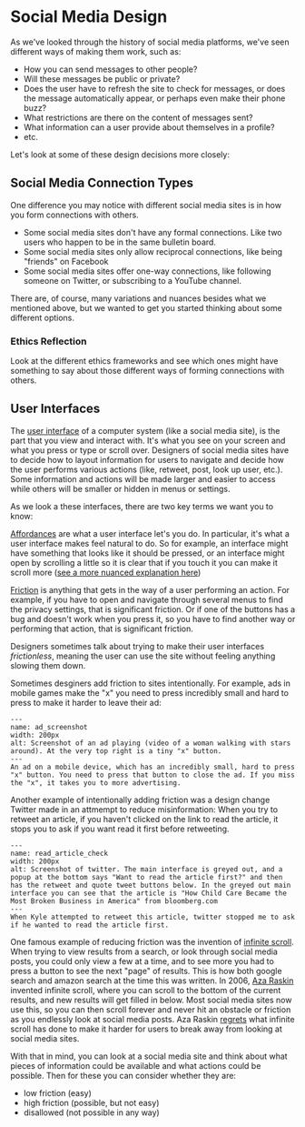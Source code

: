 # Social Media Design

As we've looked through the history of social media platforms, we've seen different ways of making them work, such as:
- How you can send messages to other people?
- Will these messages be public or private?
- Does the user have to refresh the site to check for messages, or does the message automatically appear, or perhaps even make their phone buzz?
- What restrictions are there on the content of messages sent?
- What information can a user provide about themselves in a profile?
- etc.

Let's look at some of these design decisions more closely:

## Social Media Connection Types

One difference you may notice with different social media sites is in how you form connections with others.
- Some social media sites don't have any formal connections. Like two users who happen to be in the same bulletin board.
- Some social media sites only allow reciprocal connections, like being "friends" on Facebook
- Some social media sites offer one-way connections, like following someone on Twitter, or subscribing to a YouTube channel.

There are, of course, many variations and nuances besides what we mentioned above, but we wanted to get you started thinking about some different options.

### Ethics Reflection
Look at the different ethics frameworks and see which ones might have something to say about those different ways of forming connections with others.


## User Interfaces

The [user interface](https://en.wikipedia.org/wiki/User_interface) of a computer system (like a social media site), is the part that you view and interact with. It's what you see on your screen and what you press or type or scroll over. Designers of social media sites have to decide how to layout information for users to navigate and decide how the user performs various actions (like, retweet, post, look up user, etc.). Some information and actions will be made larger and easier to access while others will be smaller or hidden in menus or settings.

As we look a these interfaces, there are two key terms we want you to know:

[Affordances](https://en.wikipedia.org/wiki/Affordance#As_perceived_action_possibilities) are what a user interface let's you do. In particular, it's what a user interface makes feel natural to do. So for example, an interface might have something that looks like it should be pressed, or an interface might open by scrolling a little so it is clear that if you touch it you can make it scroll more ([see a more nuanced explanation here](https://www.interaction-design.org/literature/topics/affordances))

[Friction](https://www.fullstory.com/user-friction) is anything that gets in the way of a user performing an action. For example, if you have to open and navigate through several menus to find the privacy settings, that is significant friction. Or if one of the buttons has a bug and doesn't work when you press it, so you have to find another way or performing that action, that is significant friction.

Designers sometimes talk about trying to make their user interfaces _frictionless_, meaning the user can use the site without feeling anything slowing them down.

Sometimes desginers add friction to sites intentionally. For example, ads in mobile games make the "x" you need to press incredibly small and hard to press to make it harder to leave their ad:

```{figure} ad_screenshot.jpg
---
name: ad_screenshot
width: 200px
alt: Screenshot of an ad playing (video of a woman walking with stars around). At the very top right is a tiny "x" button.
---
An ad on a mobile device, which has an incredibly small, hard to press "x" button. You need to press that button to close the ad. If you miss the "x", it takes you to more advertising.
```

Another example of intentionally adding friction was a design change Twitter made in an attmempt to reduce misinformation: When you try to retweet an article, if you haven't clicked on the link to read the article, it stops you to ask if you want read it first before retweeting.

```{figure} read_article_check.jpg
---
name: read_article_check
width: 200px
alt: Screenshot of twitter. The main interface is greyed out, and a popup at the bottom says "Want to read the article first?" and then has the retweet and quote tweet buttons below. In the greyed out main interface you can see that the article is "How Child Care Became the Most Broken Business in America" from bloomberg.com
---
When Kyle attempted to retweet this article, twitter stopped me to ask if he wanted to read the article first.
```



One famous example of reducing friction was the invention of [infinite scroll](https://en.wikipedia.org/wiki/Scrolling#Infinite_scrolling). When trying to view results from a search, or look through social media posts, you could only view a few at a time, and to see more you had to press a button to see the next "page" of results. This is how both google search and amazon search at the time this was written. In 2006, [Aza Raskin](https://en.wikipedia.org/wiki/Aza_Raskin) invented infinite scroll, where you can scroll to the bottom of the current results, and new results will get filled in below. Most social media sites now use this, so you can then scroll forever and never hit an obstacle or friction as you endlessly look at social media posts. Aza Raskin [regrets](https://www.thetimes.co.uk/article/i-m-so-sorry-says-inventor-of-endless-online-scrolling-9lrv59mdk) what infinite scroll has done to make it harder for users to break away from looking at social media sites.



With that in mind, you can look at a social media site and think about what pieces of information could be available and what actions could be possible. Then for these you can consider whether they are:
- low friction (easy)
- high friction (possible, but not easy)
- disallowed (not possible in any way)
